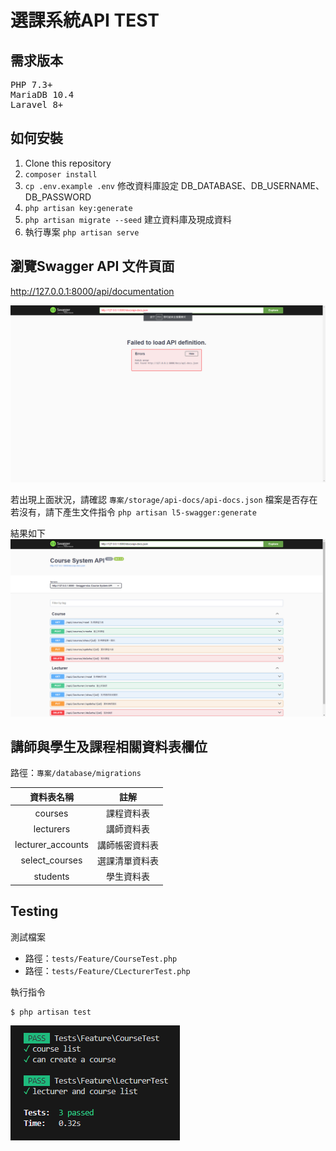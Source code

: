 # 選課系統API TEST

## 需求版本

<pre>
PHP 7.3+
MariaDB 10.4
Laravel 8+
</pre>

## 如何安裝

1. Clone this repository
2. `composer install`
3. `cp .env.example .env`  修改資料庫設定 DB_DATABASE、DB_USERNAME、DB_PASSWORD
4. `php artisan key:generate`
5. `php artisan migrate --seed`  建立資料庫及現成資料
6. 執行專案 `php artisan serve`


## 瀏覽Swagger API 文件頁面
http://127.0.0.1:8000/api/documentation

![image](https://github.com/dew31794/Course-System-Test/blob/main/public/markdown/upload_087a3d054a034c84970f9bac2bcbd0cf.png)

若出現上面狀況，請確認 `專案/storage/api-docs/api-docs.json` 檔案是否存在
若沒有，請下產生文件指令 `php artisan l5-swagger:generate`

結果如下
![image](https://github.com/dew31794/Course-System-Test/blob/main/public/markdown/upload_ce3aef7d237fa6353783ff3dbcfa700d.png)

## 講師與學生及課程相關資料表欄位
路徑：`專案/database/migrations`

|  **資料表名稱**   |    **註解**    |
|:-----------------:|:--------------:|
|      courses      |   課程資料表   |
|     lecturers     |   講師資料表   |
| lecturer_accounts | 講師帳密資料表 |
|  select_courses   | 選課清單資料表 |
|     students      |   學生資料表   |

## Testing
測試檔案
* 路徑：`tests/Feature/CourseTest.php`
* 路徑：`tests/Feature/CLecturerTest.php`

執行指令
```
$ php artisan test
```
![](https://github.com/dew31794/Course-System-Test/blob/main/public/markdown/upload_ba314d1f24a8724c6a0902bbf326846f.png)

